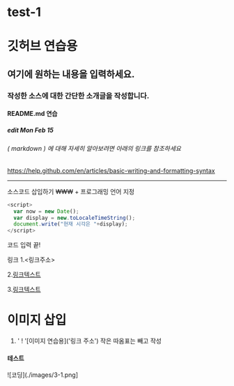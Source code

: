 # test-1

# 깃허브 연습용

## 여기에 원하는 내용을 입력하세요.

### 작성한 소스에 대한 간단한 소개글을 작성합니다.

#### README.md 연습

##### edit Mon Feb 15 


###### ( markdown ) 에 대해 자세히 알아보려면 아래의 링크를 참조하세요

https://help.github.com/en/articles/basic-writing-and-formatting-syntax

----------
소스코드 삽입하기 ₩₩₩ + 프로그래밍 언어 지정
```javascript
<script>
  var now = new Date();
  var display = new.toLocaleTimeString();
  document.write("현재 시각은 "+display);
</script>
```
코드 입력 끝!

링크
1.<링크주소>

2.[링크텍스트](링크주소)

3.[링크텍스트](링크주소,"부가설명")

# 이미지 삽입

1.   ' ! '[이미지 연습용]('링크 주소')  작은 따옴표는 빼고 작성

#### 테스트

![코딩](./images/3-1.png]
